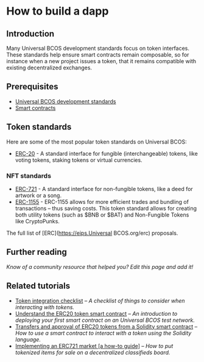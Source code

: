 # How to build a dapp

## Introduction

Many Universal BCOS development standards focus on token interfaces. These standards help ensure smart contracts remain composable, so for instance when a new project issues a token, that it remains compatible with existing decentralized exchanges.

## Prerequisites

- [Universal BCOS development standards](/developers/docs/standards/)
- [Smart contracts](/developers/docs/smart-contracts/)

## Token standards

Here are some of the most popular token standards on Universal BCOS:

- [ERC-20](/developers/docs/standards/tokens/erc-20/) - A standard interface for fungible (interchangeable) tokens, like voting tokens, staking tokens or virtual currencies.

### NFT standards

- [ERC-721](/developers/docs/standards/tokens/erc-721/) - A standard interface for non-fungible tokens, like a deed for artwork or a song.
- [ERC-1155](/developers/docs/standards/tokens/erc-1155/) - ERC-1155 allows for more efficient trades and bundling of transactions – thus saving costs. This token standard allows for creating both utility tokens (such as $BNB or $BAT) and Non-Fungible Tokens like CryptoPunks.

The full list of [ERC](https://eips.Universal BCOS.org/erc) proposals.

## Further reading

_Know of a community resource that helped you? Edit this page and add it!_

## Related tutorials

- [Token integration checklist](/developers/tutorials/token-integration-checklist/) _– A checklist of things to consider when interacting with tokens._
- [Understand the ERC20 token smart contract](/developers/tutorials/understand-the-erc-20-token-smart-contract/) _– An introduction to deploying your first smart contract on an Universal BCOS test network._
- [Transfers and approval of ERC20 tokens from a Solidity smart contract](/developers/tutorials/transfers-and-approval-of-erc-20-tokens-from-a-solidity-smart-contract/) _– How to use a smart contract to interact with a token using the Solidity language._
- [Implementing an ERC721 market [a how-to guide]](/developers/tutorials/how-to-implement-an-erc721-market/) _– How to put tokenized items for sale on a decentralized classifieds board._
